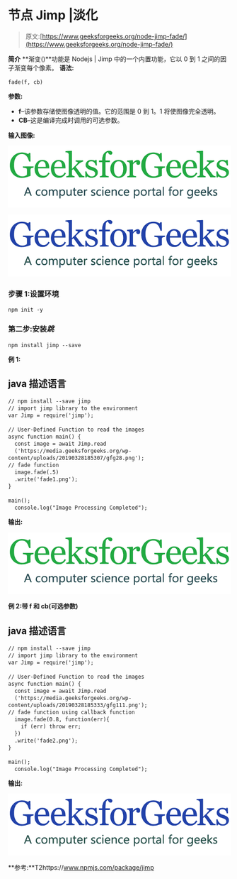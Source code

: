 # 节点 Jimp |淡化

> 原文:[https://www.geeksforgeeks.org/node-jimp-fade/](https://www.geeksforgeeks.org/node-jimp-fade/)

**简介**
**渐变()**功能是 Nodejs | Jimp 中的一个内置功能，它以 0 到 1 之间的因子渐变每个像素。
**语法:**

```
fade(f, cb)
```

**参数:**

*   **f**–该参数存储使图像透明的值。它的范围是 0 到 1。1 将使图像完全透明。
*   **CB**–这是编译完成时调用的可选参数。

**输入图像:**

![](img/11d75a22300d1eaf21322ef1a88a13d0.png)

![](img/290a52d70280cfd5211f5083f062f10e.png)

### 步骤 1:设置环境

```
npm init -y
```

### 第二步:安装*跳*

```
npm install jimp --save
```

**例 1:**

## java 描述语言

```
// npm install --save jimp
// import jimp library to the environment
var Jimp = require('jimp');

// User-Defined Function to read the images
async function main() {
  const image = await Jimp.read
  ('https://media.geeksforgeeks.org/wp-content/uploads/20190328185307/gfg28.png');
// fade function
  image.fade(.5)
  .write('fade1.png');
}

main();
  console.log("Image Processing Completed");
```

**输出:**

![](img/f03138eddaa1573ff3f8494c47fd01fa.png)

**例 2:带 f 和 cb(可选参数)**

## java 描述语言

```
// npm install --save jimp
// import jimp library to the environment
var Jimp = require('jimp');

// User-Defined Function to read the images
async function main() {
  const image = await Jimp.read
  ('https://media.geeksforgeeks.org/wp-content/uploads/20190328185333/gfg111.png');
// fade function using callback function
  image.fade(0.8, function(err){
    if (err) throw err;
  })
  .write('fade2.png');
}

main();
  console.log("Image Processing Completed");
```

**输出:**

![](img/907cd8003c7263ae061bf9e62911aacb.png)

**参考:**T2https://www.npmjs.com/package/jimp